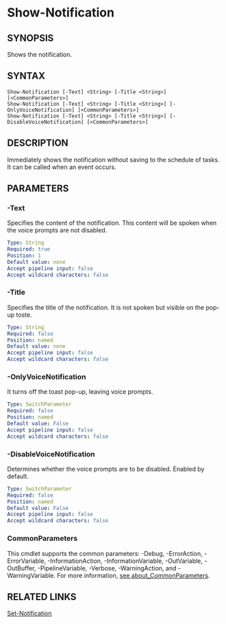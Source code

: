 # Show-Notification

## SYNOPSIS
Shows the notification.

## SYNTAX
```
Show-Notification [-Text] <String> [-Title <String>] [<CommonParameters>]
Show-Notification [-Text] <String> [-Title <String>] [-OnlyVoiceNotification] [<CommonParameters>]
Show-Notification [-Text] <String> [-Title <String>] [-DisableVoiceNotification] [<CommonParameters>]
```

## DESCRIPTION
Immediately shows the notification without saving to the schedule of tasks. It can be called when an event occurs.
## PARAMETERS

### -Text
Specifies the content of the notification. This content will be spoken when the voice prompts are not disabled.
```yaml
Type: String
Required: true
Position: 1
Default value: none
Accept pipeline input: false
Accept wildcard characters: false
```

### -Title
Specifies the title of the notification. It is not spoken but visible on the pop-up toste.
```yaml
Type: String
Required: false
Position: named
Default value: none
Accept pipeline input: false
Accept wildcard characters: false
```

### -OnlyVoiceNotification
It turns off the toast pop-up, leaving voice prompts.
```yaml
Type: SwitchParameter
Required: false
Position: named
Default value: False
Accept pipeline input: false
Accept wildcard characters: false
```

### -DisableVoiceNotification
Determines whether the voice prompts are to be disabled. Enabled by default.
```yaml
Type: SwitchParameter
Required: false
Position: named
Default value: False
Accept pipeline input: false
Accept wildcard characters: false
```
### CommonParameters
This cmdlet supports the common parameters: -Debug, -ErrorAction, -ErrorVariable, -InformationAction, -InformationVariable, -OutVariable, -OutBuffer, -PipelineVariable, -Verbose, -WarningAction, and -WarningVariable. For more information, [see about_CommonParameters](https://docs.microsoft.com/pl-pl/powershell/module/microsoft.powershell.core/about/about_commonparameters).

## RELATED LINKS
[Set-Notification](Set-Notification.md)


